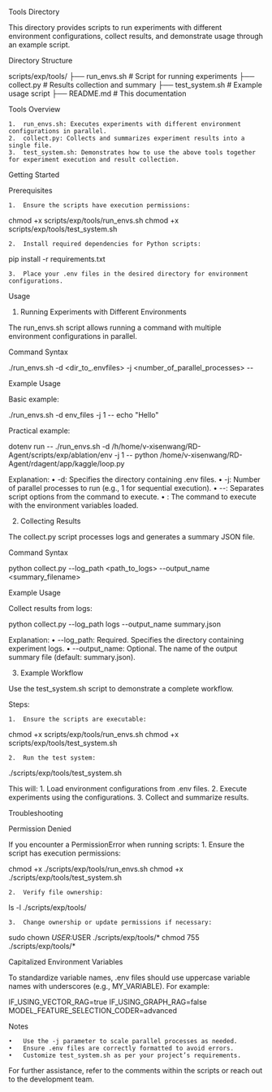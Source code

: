 Tools Directory

This directory provides scripts to run experiments with different environment configurations, collect results, and demonstrate usage through an example script.

Directory Structure

scripts/exp/tools/
├── run_envs.sh       # Script for running experiments
├── collect.py        # Results collection and summary
├── test_system.sh    # Example usage script
├── README.md         # This documentation

Tools Overview

	1.	run_envs.sh: Executes experiments with different environment configurations in parallel.
	2.	collect.py: Collects and summarizes experiment results into a single file.
	3.	test_system.sh: Demonstrates how to use the above tools together for experiment execution and result collection.

Getting Started

Prerequisites

	1.	Ensure the scripts have execution permissions:

chmod +x scripts/exp/tools/run_envs.sh
chmod +x scripts/exp/tools/test_system.sh


	2.	Install required dependencies for Python scripts:

pip install -r requirements.txt


	3.	Place your .env files in the desired directory for environment configurations.

Usage

1. Running Experiments with Different Environments

The run_envs.sh script allows running a command with multiple environment configurations in parallel.

Command Syntax

./run_envs.sh -d <dir_to_.envfiles> -j <number_of_parallel_processes> -- <command>

Example Usage

Basic example:

./run_envs.sh -d env_files -j 1 -- echo "Hello"

Practical example:

dotenv run -- ./run_envs.sh -d /h/home/v-xisenwang/RD-Agent/scripts/exp/ablation/env -j 1 -- python /home/v-xisenwang/RD-Agent/rdagent/app/kaggle/loop.py

Explanation:
	•	-d: Specifies the directory containing .env files.
	•	-j: Number of parallel processes to run (e.g., 1 for sequential execution).
	•	--: Separates script options from the command to execute.
	•	<command>: The command to execute with the environment variables loaded.

2. Collecting Results

The collect.py script processes logs and generates a summary JSON file.

Command Syntax

python collect.py --log_path <path_to_logs> --output_name <summary_filename>

Example Usage

Collect results from logs:

python collect.py --log_path logs --output_name summary.json

Explanation:
	•	--log_path: Required. Specifies the directory containing experiment logs.
	•	--output_name: Optional. The name of the output summary file (default: summary.json).

3. Example Workflow

Use the test_system.sh script to demonstrate a complete workflow.

Steps:

	1.	Ensure the scripts are executable:

chmod +x scripts/exp/tools/run_envs.sh
chmod +x scripts/exp/tools/test_system.sh


	2.	Run the test system:

./scripts/exp/tools/test_system.sh



This will:
	1.	Load environment configurations from .env files.
	2.	Execute experiments using the configurations.
	3.	Collect and summarize results.

Troubleshooting

Permission Denied

If you encounter a PermissionError when running scripts:
	1.	Ensure the script has execution permissions:

chmod +x ./scripts/exp/tools/run_envs.sh
chmod +x ./scripts/exp/tools/test_system.sh


	2.	Verify file ownership:

ls -l ./scripts/exp/tools/


	3.	Change ownership or update permissions if necessary:

sudo chown $USER:$USER ./scripts/exp/tools/*
chmod 755 ./scripts/exp/tools/*

Capitalized Environment Variables

To standardize variable names, .env files should use uppercase variable names with underscores (e.g., MY_VARIABLE). For example:

IF_USING_VECTOR_RAG=true
IF_USING_GRAPH_RAG=false
MODEL_FEATURE_SELECTION_CODER=advanced

Notes

	•	Use the -j parameter to scale parallel processes as needed.
	•	Ensure .env files are correctly formatted to avoid errors.
	•	Customize test_system.sh as per your project’s requirements.

For further assistance, refer to the comments within the scripts or reach out to the development team.